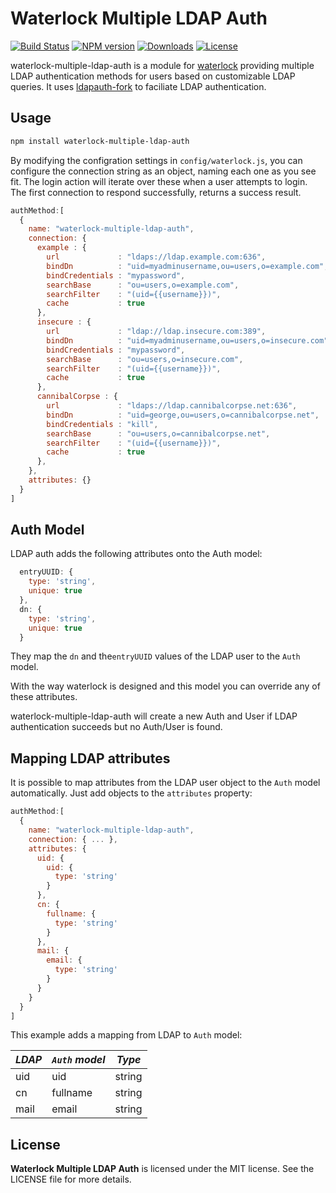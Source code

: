 # Waterlock Multiple LDAP Auth

[![Build Status](https://travis-ci.org/corycollier/waterlock-multiple-ldap-auth.svg)](https://travis-ci.org/corycollier/waterlock-multiple-ldap-auth)
[![NPM version](http://img.shields.io/npm/v/waterlock-multiple-ldap-auth.svg?style=flat)](http://badge.fury.io/js/waterlock-multiple-ldap-auth)
[![Downloads](http://img.shields.io/npm/dt/waterlock-multiple-ldap-auth.svg?style=flat)](https://www.npmjs.com/package/waterlock-multiple-ldap-auth)
[![License](http://img.shields.io/npm/l/waterlock-multiple-ldap-auth.svg?style=flat)](https://github.com/corycollier/waterlock-multiple-ldap-auth/blob/develop/LICENSE)

waterlock-multiple-ldap-auth is a module for [waterlock](http://waterlock.ninja/)
providing multiple LDAP authentication methods for users based on customizable LDAP
queries. It uses [ldapauth-fork](https://www.npmjs.com/package/ldapauth-fork) to
faciliate LDAP authentication.

## Usage

```bash
npm install waterlock-multiple-ldap-auth
```

By modifying the configration settings in `config/waterlock.js`, you can configure
the connection string as an object, naming each one as you see fit.
The login action will iterate over these when a user attempts to login. The first
connection to respond successfully, returns a success result.

```js
authMethod:[
  {
    name: "waterlock-multiple-ldap-auth",
    connection: {
      example : {
        url             : "ldaps://ldap.example.com:636",
        bindDn          : "uid=myadminusername,ou=users,o=example.com",
        bindCredentials : "mypassword",
        searchBase      : "ou=users,o=example.com",
        searchFilter    : "(uid={{username}})",
        cache           : true
      },
      insecure : {
        url             : "ldap://ldap.insecure.com:389",
        bindDn          : "uid=myadminusername,ou=users,o=insecure.com",
        bindCredentials : "mypassword",
        searchBase      : "ou=users,o=insecure.com",
        searchFilter    : "(uid={{username}})",
        cache           : true
      },
      cannibalCorpse : {
        url             : "ldaps://ldap.cannibalcorpse.net:636",
        bindDn          : "uid=george,ou=users,o=cannibalcorpse.net",
        bindCredentials : "kill",
        searchBase      : "ou=users,o=cannibalcorpse.net",
        searchFilter    : "(uid={{username}})",
        cache           : true
      },
    },
    attributes: {}
  }
]
```

## Auth Model

LDAP auth adds the following attributes onto the Auth model:

```js
  entryUUID: {
    type: 'string',
    unique: true
  },
  dn: {
    type: 'string',
    unique: true
  }
```

They map the `dn` and the`entryUUID` values of the LDAP user to the `Auth`
model.

With the way waterlock is designed and this model you can override any of these
attributes.

waterlock-multiple-ldap-auth will create a new Auth and User if LDAP authentication
succeeds but no Auth/User is found.

## Mapping LDAP attributes

It is possible to map attributes from the LDAP user object to the `Auth` model
automatically. Just add objects to the `attributes` property:

```js
authMethod:[
  {
    name: "waterlock-multiple-ldap-auth",
    connection: { ... },
    attributes: {
      uid: {
        uid: {
          type: 'string'
        }
      },
      cn: {
        fullname: {
          type: 'string'
        }
      },
      mail: {
        email: {
          type: 'string'
        }
      }
    }
  }
]
```

This example adds a mapping from LDAP to `Auth` model:

| *LDAP* | *`Auth` model* | *Type* |
|--------|----------------|--------|
| uid    | uid            | string |
| cn     | fullname       | string |
| mail   | email          | string |

## License

**Waterlock Multiple LDAP Auth** is licensed under the MIT license. See the LICENSE file
for more details.
